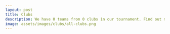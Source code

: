 ```yaml
---
layout: post
title: Clubs
description: We have 0 teams from 0 clubs in our tournament. Find out more about them here
image: assets/images/clubs/all-clubs.png
---
```


